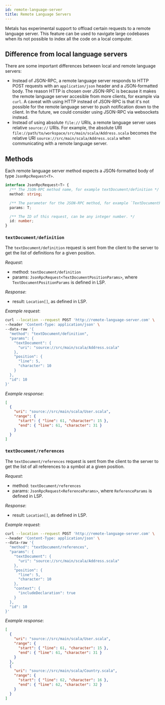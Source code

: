 ```yaml
---
id: remote-language-server
title: Remote Language Servers
---
```


Metals has experimental support to offload certain requests to a remote language
server. This feature can be used to navigate large codebases when its not
possible to index all the code on a local computer.

## Difference from local language servers

There are some important differences between local and remote language servers:

- Instead of JSON-RPC, a remote language server responds to HTTP POST requests
  with an `application/json` header and a JSON-formatted body. The reason HTTP
  is chosen over JSON-RPC is because it makes the remote language server
  accesible from more clients, for example via `curl`. A caveat with using HTTP
  instead of JSON-RPC is that it's not possible for the remote language server
  to push notification down to the client. In the future, we could consider
  using JSON-RPC via websockets instead.
- Instead of using absolute `file://` URIs, a remote language server uses
  relative `source://` URIs. For example, the absolute URI
  `file://path/to/workspace/src/main/scala/Address.scala` becomes the relative
  URI `source://src/main/scala/Address.scala` when communicating with a remote
  language server.

## Methods

Each remote language server method expects a JSON-formatted body of type
`JsonRpcRequest<T>`.

```ts
interface JsonRpcRequest<T> {
  /** The JSON-RPC method name, for example textDocument/definition */
  method: string;

  /** The parameter for the JSON-RPC method, for example `TextDocumentPositionParams` */
  params: T;

  /** The ID of this request, can be any integer number. */
  id: number;
}
```

### `textDocument/definition`

The `textDocument/definition` request is sent from the client to the server to
get the list of definitions for a given position.

_Request_:

- method: `textDocument/definition`
- params: `JsonRpcRequest<TextDocumentPositionParams>`, where
  `TextDocumentPositionParams` is defined in LSP.

_Response_:

- result: `Location[]`, as defined in LSP.

_Example request_:

```sh
curl --location --request POST 'http://remote-language-server.com' \
--header 'Content-Type: application/json' \
--data-raw '{
  "method": "textDocument/definition",
  "params": {
    "textDocument": {
      "uri": "source://src/main/scala/Address.scala"
    },
    "position": {
      "line": 5,
      "character": 10
    }
  },
  "id": 10
}'
```

_Example response_:

```json
[
  {
    "uri": "source://src/main/scala/User.scala",
    "range": {
      "start": { "line": 61, "character": 15 },
      "end": { "line": 61, "character": 31 }
    }
  }
]
```

### `textDocument/references`

The `textDocument/references` request is sent from the client to the server to
get the list of all references to a symbol at a given position.

_Request_:

- method: `textDocument/references`
- params: `JsonRpcRequest<ReferenceParams>`, where `ReferenceParams` is defined
  in LSP.

_Response_:

- result: `Location[]`, as defined in LSP.

_Example request_:

```sh
curl --location --request POST 'http://remote-language-server.com' \
--header 'Content-Type: application/json' \
--data-raw '{
  "method": "textDocument/references",
  "params": {
    "textDocument": {
      "uri": "source://src/main/scala/Address.scala"
    },
    "position": {
      "line": 5,
      "character": 10
    },
    "context": {
      "includeDeclaration": true
    }
  },
  "id": 10
}'
```

_Example response_:

```json
[
  {
    "uri": "source://src/main/scala/User.scala",
    "range": {
      "start": { "line": 61, "character": 15 },
      "end": { "line": 61, "character": 31 }
    }
  },
  {
    "uri": "source://src/main/scala/Country.scala",
    "range": {
      "start": { "line": 62, "character": 16 },
      "end": { "line": 62, "character": 32 }
    }
  }
]
```
